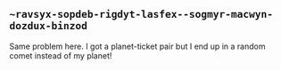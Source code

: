## `~ravsyx-sopdeb-rigdyt-lasfex--sogmyr-macwyn-dozdux-binzod`
Same problem here. I got a planet-ticket pair but I end up in a random comet instead of my planet!
